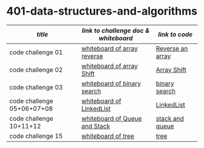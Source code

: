 # 401-data-structures-and-algorithms

|*title*|*link to challenge doc & whiteboard*|*link to code*|
|------------|-------------------------|-------------|
| code challenge 01|[whiteboard of array reverse](codeChallenges/array-reverse/README.md)|[Reverse an array](codeChallenges/array-reverse/README.md)|
| code challenge 02|[whiteboard of array Shift](codeChallenges/array-insert-shift/lib/src/main/java/array/insert/shift/README.md)|[Array Shift](codeChallenges/array-insert-shift/lib/src/main/java/array/insert/shift)|
| code challenge 03|[whiteboard of binary search](codeChallenges/binarysearch/app/src/main/java/binarysearch/README.md)|[binary search](codeChallenges/binarysearch/app/src/main/java/binarysearch)|
| code challenge 05+06+07+08|[whiteboard of LinkedList](dataStructure/linkedList/app/src/main/java/linkedList/README.md)|[LinkedList](dataStructure/linkedList/app/src/main/java/linkedList)|
| code challenge 10+11+12|[whiteboard of Queue and Stack](dataStructure/stack-and-queue/app/src/main/java/stack/and/queue/README.md)|[stack and queue](dataStructure/stack-and-queue/app/src/main/java/stack/and/queue)|
| code challenge 15|[whiteboard of tree](dataStructure/tree/app/src/main/java/tree/README.md)|[tree](dataStructure/tree/app/src/main/java/tree)|




